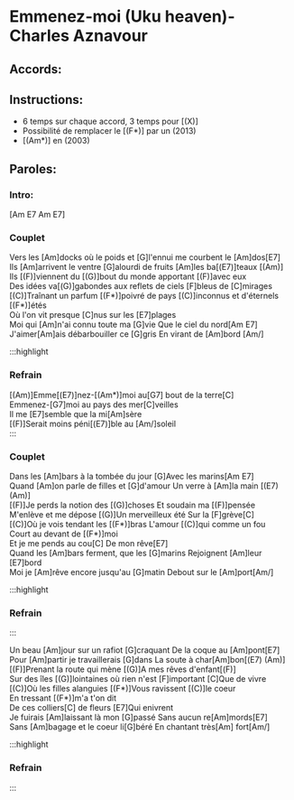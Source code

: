 # Emmenez-moi (Uku heaven)- Charles Aznavour

## Accords:
<uke-chord name="Am" frets="2000"></uke-chord> 
<uke-chord name="C" frets="0003"></uke-chord> 
<uke-chord name="E7" frets="1202"></uke-chord> 
<uke-chord name="F" frets="2010"></uke-chord> 
<uke-chord name="G" frets="0232"></uke-chord> 
<uke-chord name="G7" frets="0232"></uke-chord> 


## Instructions:
- 6 temps sur chaque accord, 3 temps pour [(X)]
- Possibilité de remplacer le [(F*)] par un (2013)
- [(Am*)] en (2003)


## Paroles:

### Intro: 
[Am E7 Am E7]

### Couplet
Vers les [Am]docks où le poids et [G]l'ennui me courbent le [Am]dos[E7]  
Ils [Am]arrivent le ventre [G]alourdi de fruits [Am]les ba[(E7)]teaux [(Am)]  
Ils [(F)]viennent du [(G)]bout du monde apportant [(F)]avec eux   
Des idées va[(G)]gabondes aux reflets de ciels [F]bleus de [C]mirages  
[(C)]Traînant un parfum [(F*)]poivré de pays [(C)]inconnus et d'éternels [(F*)]étés  
Où l'on vit presque [C]nus sur les [E7]plages  
Moi qui [Am]n'ai connu toute ma [G]vie Que le ciel du nord[Am E7]  
J'aimer[Am]ais débarbouiller ce [G]gris En virant de [Am]bord [Am/]

:::highlight
### Refrain
[(Am)]Emme[(E7)]nez-[(Am*)]moi au[G7] bout de la terre[C]  
Emmenez-[G7]moi au pays des mer[C]veilles  
Il me [E7]semble que la mi[Am]sère  
[(F)]Serait moins péni[(E7)]ble au [Am/]soleil  
:::

### Couplet
Dans les [Am]bars à la tombée du jour [G]Avec les marins[Am E7]  
Quand [Am]on parle de filles et [G]d'amour Un verre à [Am]la main [(E7) (Am)]  
[(F)]Je perds la notion des [(G)]choses Et soudain ma [(F)]pensée  
M'enlève et me dépose [(G)]Un merveilleux été Sur la [F]grève[C]  
[(C)]Où je vois tendant les [(F*)]bras L'amour [(C)]qui comme un fou  
Court au devant de [(F*)]moi  
Et je me pends au cou[C] De mon rêve[E7]  
Quand les [Am]bars ferment, que les [G]marins Rejoignent [Am]leur [E7]bord  
Moi je [Am]rêve encore jusqu'au [G]matin Debout sur le [Am]port[Am/]  

:::highlight
### Refrain
:::


Un beau [Am]jour sur un rafiot [G]craquant De la coque au [Am]pont[E7]  
Pour [Am]partir je travaillerais [G]dans La soute à char[Am]bon[(E7) (Am)]  
[(F)]Prenant la route qui mène [(G)]A mes rêves d'enfant[(F)]  
Sur des îles [(G)]lointaines où rien n'est [F]important [C]Que de vivre  
[(C)]Où les filles alanguies [(F*)]Vous ravissent [(C)]le coeur  
En tressant [(F*)]m'a t'on dit  
De ces colliers[C] de fleurs [E7]Qui enivrent  
Je fuirais [Am]laissant là mon [G]passé Sans aucun re[Am]mords[E7]  
Sans [Am]bagage et le coeur li[G]béré En chantant très[Am] fort[Am/]  

:::highlight
### Refrain
:::
